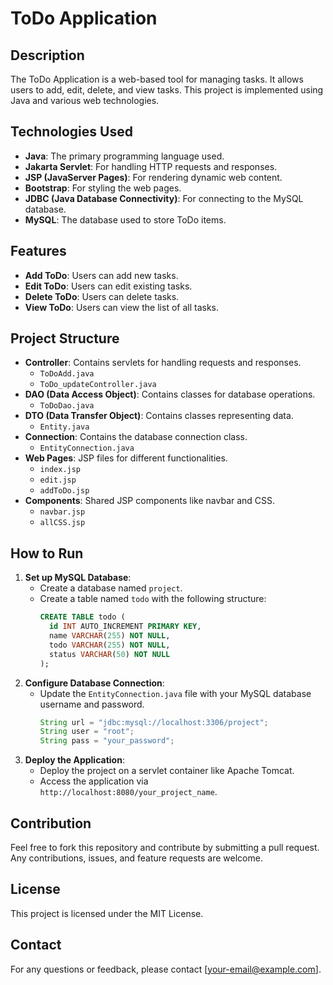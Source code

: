 # ToDo Application

## Description
The ToDo Application is a web-based tool for managing tasks. It allows users to add, edit, delete, and view tasks. This project is implemented using Java and various web technologies.

## Technologies Used
- **Java**: The primary programming language used.
- **Jakarta Servlet**: For handling HTTP requests and responses.
- **JSP (JavaServer Pages)**: For rendering dynamic web content.
- **Bootstrap**: For styling the web pages.
- **JDBC (Java Database Connectivity)**: For connecting to the MySQL database.
- **MySQL**: The database used to store ToDo items.

## Features
- **Add ToDo**: Users can add new tasks.
- **Edit ToDo**: Users can edit existing tasks.
- **Delete ToDo**: Users can delete tasks.
- **View ToDo**: Users can view the list of all tasks.

## Project Structure
- **Controller**: Contains servlets for handling requests and responses.
  - `ToDoAdd.java`
  - `ToDo_updateController.java`
- **DAO (Data Access Object)**: Contains classes for database operations.
  - `ToDoDao.java`
- **DTO (Data Transfer Object)**: Contains classes representing data.
  - `Entity.java`
- **Connection**: Contains the database connection class.
  - `EntityConnection.java`
- **Web Pages**: JSP files for different functionalities.
  - `index.jsp`
  - `edit.jsp`
  - `addToDo.jsp`
- **Components**: Shared JSP components like navbar and CSS.
  - `navbar.jsp`
  - `allCSS.jsp`

## How to Run
1. **Set up MySQL Database**:
   - Create a database named `project`.
   - Create a table named `todo` with the following structure:
     ```sql
     CREATE TABLE todo (
       id INT AUTO_INCREMENT PRIMARY KEY,
       name VARCHAR(255) NOT NULL,
       todo VARCHAR(255) NOT NULL,
       status VARCHAR(50) NOT NULL
     );
     ```
2. **Configure Database Connection**:
   - Update the `EntityConnection.java` file with your MySQL database username and password.
     ```java
     String url = "jdbc:mysql://localhost:3306/project";
     String user = "root";
     String pass = "your_password";
     ```
3. **Deploy the Application**:
   - Deploy the project on a servlet container like Apache Tomcat.
   - Access the application via `http://localhost:8080/your_project_name`.

## Contribution
Feel free to fork this repository and contribute by submitting a pull request. Any contributions, issues, and feature requests are welcome.

## License
This project is licensed under the MIT License.

## Contact
For any questions or feedback, please contact [your-email@example.com].
